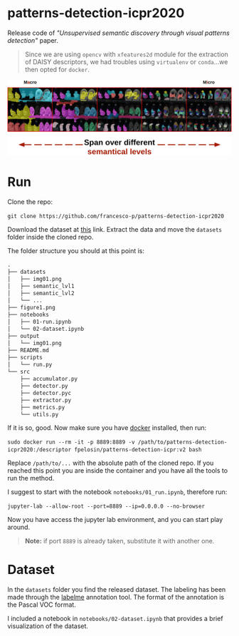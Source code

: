 # patterns-detection-icpr2020

Release code of _"Unsupervised semantic discovery through visual patterns detection"_ paper.

> Since we are using `opencv` with `xfeatures2d` module for the extraction of DAISY descriptors, we had troubles using `virtualenv` or `conda`...we then opted for `docker`.

![semantical_levels](fig1.png)


# Run 

Clone the repo:

`git clone https://github.com/francesco-p/patterns-detection-icpr2020`

Download the dataset at [this](https://drive.google.com/drive/folders/1vLC8hkjq-eNWtAh_nf0KdFItn4oA-KIy?usp=sharing) link. Extract the data and move the `datasets` folder inside the cloned repo. 

The folder structure you should at this point is:

```
.
├── datasets
│   ├── img01.png
│   ├── semantic_lvl1
│   ├── semantic_lvl2
│   └── ...
├── figure1.png
├── notebooks
│   ├── 01-run.ipynb
│   └── 02-dataset.ipynb
├── output
│   └── img01.png
├── README.md
├── scripts
│   └── run.py
└── src
    ├── accumulator.py
    ├── detector.py
    ├── detector.pyc
    ├── extractor.py
    ├── metrics.py
    └── utils.py
```
If it is so, good.  Now make sure you have [docker](https://www.docker.com/) installed, then run:

`sudo docker run --rm -it -p 8889:8889 -v /path/to/patterns-detection-icpr2020:/descriptor fpelosin/patterns-detection-icpr:v2 bash`

Replace `/path/to/...` with the absolute path of the cloned repo. If you reached this point you are inside the container and you have all the tools to run the method.

I suggest to start with the notebook `notebooks/01_run.ipynb`, therefore run: 

`jupyter-lab --allow-root --port=8889 --ip=0.0.0.0 --no-browser`

Now you have access the jupyter lab environment, and you can start play around.

> **Note:** if port `8889` is already taken, substitute it with another one.


# Dataset

In the `datasets` folder you find the released dataset. The labeling has been made through the [labelme](https://github.com/wkentaro/labelme) annotation tool. The format of the annotation is the Pascal VOC format. 

I included a notebook in `notebooks/02-dataset.ipynb` that provides a brief visualization of the dataset.


